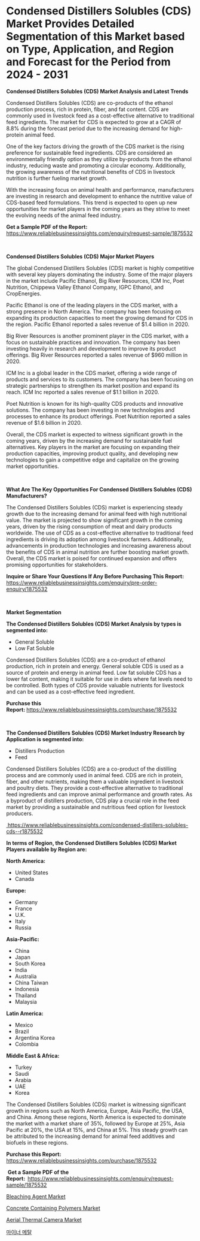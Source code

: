 <p><h1>Condensed Distillers Solubles (CDS) Market Provides Detailed Segmentation of this Market based on Type, Application, and Region and Forecast for the Period from 2024 - 2031</h1></p><p><strong>Condensed Distillers Solubles (CDS) Market Analysis and Latest Trends</strong></p>
<p><p>Condensed Distillers Solubles (CDS) are co-products of the ethanol production process, rich in protein, fiber, and fat content. CDS are commonly used in livestock feed as a cost-effective alternative to traditional feed ingredients. The market for CDS is expected to grow at a CAGR of 8.8% during the forecast period due to the increasing demand for high-protein animal feed.</p><p>One of the key factors driving the growth of the CDS market is the rising preference for sustainable feed ingredients. CDS are considered an environmentally friendly option as they utilize by-products from the ethanol industry, reducing waste and promoting a circular economy. Additionally, the growing awareness of the nutritional benefits of CDS in livestock nutrition is further fueling market growth.</p><p>With the increasing focus on animal health and performance, manufacturers are investing in research and development to enhance the nutritive value of CDS-based feed formulations. This trend is expected to open up new opportunities for market players in the coming years as they strive to meet the evolving needs of the animal feed industry.</p></p>
<p><strong>Get a Sample PDF of the Report:&nbsp;</strong> <a href="https://www.reliablebusinessinsights.com/enquiry/request-sample/1875532">https://www.reliablebusinessinsights.com/enquiry/request-sample/1875532</a></p>
<p>&nbsp;</p>
<p><strong>Condensed Distillers Solubles (CDS) Major Market Players</strong></p>
<p><p>The global Condensed Distillers Solubles (CDS) market is highly competitive with several key players dominating the industry. Some of the major players in the market include Pacific Ethanol, Big River Resources, ICM Inc, Poet Nutrition, Chippewa Valley Ethanol Company, IGPC Ethanol, and CropEnergies.</p><p>Pacific Ethanol is one of the leading players in the CDS market, with a strong presence in North America. The company has been focusing on expanding its production capacities to meet the growing demand for CDS in the region. Pacific Ethanol reported a sales revenue of $1.4 billion in 2020.</p><p>Big River Resources is another prominent player in the CDS market, with a focus on sustainable practices and innovation. The company has been investing heavily in research and development to improve its product offerings. Big River Resources reported a sales revenue of $960 million in 2020.</p><p>ICM Inc is a global leader in the CDS market, offering a wide range of products and services to its customers. The company has been focusing on strategic partnerships to strengthen its market position and expand its reach. ICM Inc reported a sales revenue of $1.1 billion in 2020.</p><p>Poet Nutrition is known for its high-quality CDS products and innovative solutions. The company has been investing in new technologies and processes to enhance its product offerings. Poet Nutrition reported a sales revenue of $1.6 billion in 2020.</p><p>Overall, the CDS market is expected to witness significant growth in the coming years, driven by the increasing demand for sustainable fuel alternatives. Key players in the market are focusing on expanding their production capacities, improving product quality, and developing new technologies to gain a competitive edge and capitalize on the growing market opportunities.</p></p>
<p>&nbsp;</p>
<p><strong>What Are The Key Opportunities For Condensed Distillers Solubles (CDS) Manufacturers?</strong></p>
<p><p>The Condensed Distillers Solubles (CDS) market is experiencing steady growth due to the increasing demand for animal feed with high nutritional value. The market is projected to show significant growth in the coming years, driven by the rising consumption of meat and dairy products worldwide. The use of CDS as a cost-effective alternative to traditional feed ingredients is driving its adoption among livestock farmers. Additionally, advancements in production technologies and increasing awareness about the benefits of CDS in animal nutrition are further boosting market growth. Overall, the CDS market is poised for continued expansion and offers promising opportunities for stakeholders.</p></p>
<p><strong>Inquire or Share Your Questions If Any Before Purchasing This Report:</strong> <a href="https://www.reliablebusinessinsights.com/enquiry/pre-order-enquiry/1875532">https://www.reliablebusinessinsights.com/enquiry/pre-order-enquiry/1875532</a></p>
<p>&nbsp;</p>
<p><strong>Market Segmentation</strong></p>
<p><strong>The Condensed Distillers Solubles (CDS) Market Analysis by types is segmented into:</strong></p>
<p><ul><li>General Soluble</li><li>Low Fat Soluble</li></ul></p>
<p><p>Condensed Distillers Solubles (CDS) are a co-product of ethanol production, rich in protein and energy. General soluble CDS is used as a source of protein and energy in animal feed. Low fat soluble CDS has a lower fat content, making it suitable for use in diets where fat levels need to be controlled. Both types of CDS provide valuable nutrients for livestock and can be used as a cost-effective feed ingredient.</p></p>
<p><strong>Purchase this Report:&nbsp;</strong><a href="https://www.reliablebusinessinsights.com/purchase/1875532">https://www.reliablebusinessinsights.com/purchase/1875532</a></p>
<p>&nbsp;</p>
<p><strong>The Condensed Distillers Solubles (CDS) Market Industry Research by Application is segmented into:</strong></p>
<p><ul><li>Distillers Production</li><li>Feed</li></ul></p>
<p><p>Condensed Distillers Solubles (CDS) are a co-product of the distilling process and are commonly used in animal feed. CDS are rich in protein, fiber, and other nutrients, making them a valuable ingredient in livestock and poultry diets. They provide a cost-effective alternative to traditional feed ingredients and can improve animal performance and growth rates. As a byproduct of distillers production, CDS play a crucial role in the feed market by providing a sustainable and nutritious feed option for livestock producers.</p></p>
<p><a href="https://www.reliablebusinessinsights.com/condensed-distillers-solubles-cds--r1875532">&nbsp;https://www.reliablebusinessinsights.com/condensed-distillers-solubles-cds--r1875532</a></p>
<p><strong>In terms of Region, the Condensed Distillers Solubles (CDS) Market Players available by Region are:</strong></p>
<p>
    <p> <strong> North America: </strong>
        <ul>
            <li>United States</li>
            <li>Canada</li>
        </ul>
        </p> 
    <p> <strong> Europe: </strong>
        <ul>
            <li>Germany</li>
            <li>France</li>
            <li>U.K.</li>
            <li>Italy</li>
            <li>Russia</li>
        </ul>
        </p> 
    <p> <strong> Asia-Pacific: </strong>
        <ul>
            <li>China</li>
            <li>Japan</li>
            <li>South Korea</li>
            <li>India</li>
            <li>Australia</li>
            <li>China Taiwan</li>
            <li>Indonesia</li>
            <li>Thailand</li>
            <li>Malaysia</li>
        </ul>
        </p> 
    <p> <strong> Latin America: </strong>
        <ul>
            <li>Mexico</li>
            <li>Brazil</li>
            <li>Argentina Korea</li>
            <li>Colombia</li>
        </ul>
        </p> 
    <p> <strong> Middle East & Africa: </strong>
        <ul>
            <li>Turkey</li>
            <li>Saudi</li>
            <li>Arabia</li>
            <li>UAE</li>
            <li>Korea</li>
        </ul>
    </p>
    </p>
<p><p>The Condensed Distillers Solubles (CDS) market is witnessing significant growth in regions such as North America, Europe, Asia Pacific, the USA, and China. Among these regions, North America is expected to dominate the market with a market share of 35%, followed by Europe at 25%, Asia Pacific at 20%, the USA at 15%, and China at 5%. This steady growth can be attributed to the increasing demand for animal feed additives and biofuels in these regions.</p></p>
<p><strong>Purchase this Report: </strong><a href="https://www.reliablebusinessinsights.com/purchase/1875532">https://www.reliablebusinessinsights.com/purchase/1875532</a></p>
<p>&nbsp;<strong>Get a Sample PDF of the Report:&nbsp;&nbsp;</strong><a href="https://www.reliablebusinessinsights.com/enquiry/request-sample/1875532">https://www.reliablebusinessinsights.com/enquiry/request-sample/1875532</a></p>
<p><strong></strong></p>
<p><p><a href="https://medium.com/@stephanmorissette/bleaching-agent-market-size-share-analysis-growth-trends-forecasts-2024-2031-f7fab990831e">Bleaching Agent Market</a></p><p><a href="https://medium.com/@soloncarter1929/concrete-containing-polymers-market-size-share-trends-analysis-report-by-end-use-prefabricated-c11be8e193f6">Concrete Containing Polymers Market</a></p><p><a href="https://github.com/arnstrada78546/Market-Research-Report-List-1/blob/main/aerial-thermal-camera-market.md">Aerial Thermal Camera Market</a></p><p><a href="https://github.com/rrmadityapu/Market-Research-Report-List-1/blob/main/54765759213.md">마이너 메탈</a></p></p>